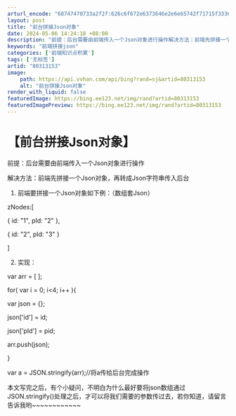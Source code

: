 ```yaml
---
arturl_encode: "68747470733a2f2f:626c6f672e6373646e2e6e65742f71715f3336363135343038:2f61727469636c652f64657461696c732f3830333133313533"
layout: post
title: "前台拼接Json对象"
date: 2024-05-06 14:24:18 +08:00
description: "前提：后台需要由前端传入一个Json对象进行操作解决方法：前端先拼接一个Json对象，再转成Json"
keywords: "前端拼接json"
categories: ['前端知识点积累']
tags: ['无标签']
artid: "80313153"
image:
    path: https://api.vvhan.com/api/bing?rand=sj&artid=80313153
    alt: "前台拼接Json对象"
render_with_liquid: false
featuredImage: https://bing.ee123.net/img/rand?artid=80313153
featuredImagePreview: https://bing.ee123.net/img/rand?artid=80313153
---
```


# 【前台拼接Json对象】

前提：后台需要由前端传入一个Json对象进行操作

解决方法：前端先拼接一个Json对象，再转成Json字符串传入后台

1. 前端要拼接一个Json对象如下例：（数组套Json）

zNodes:[

{ id: "1", pId: "2" },

{ id: "2", pId: "3" }

]

2. 实现：

var arr = [ ];

for( var i = 0; i<4; i++ ){

var json = {};

json['id'] = id;

json['pId'] = pid;

arr.push(json);

}

var a = JSON.stringify(arr);//将a传给后台完成操作

本文写完之后，有个小疑问，不明白为什么最好要将json数组通过JSON.stringify()处理之后，才可以将我们需要的参数传过去，若你知道，请留言告诉我哟~~~~~~~~~~~~